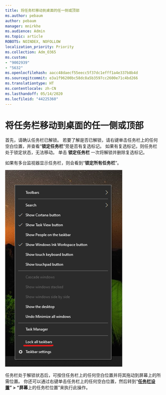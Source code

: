 ```yaml
---
title: 将任务栏移动到桌面的任一侧或顶部
ms.author: pebaum
author: pebaum
manager: mnirkhe
ms.audience: Admin
ms.topic: article
ROBOTS: NOINDEX, NOFOLLOW
localization_priority: Priority
ms.collection: Adm_O365
ms.custom:
- "9002939"
- "5632"
ms.openlocfilehash: aacc48daecf55eecc5f37dc1efff1a4e337b8b4d
ms.sourcegitcommit: e3a1f96200bc58dc8a5b3597cc2600e71c4bd266
ms.translationtype: HT
ms.contentlocale: zh-CN
ms.lasthandoff: 05/14/2020
ms.locfileid: "44225360"
---
```

# <a name="move-the-taskbar-to-either-side-or-the-top-of-your-desktop"></a>将任务栏移动到桌面的任一侧或顶部

首先，请确认任务栏已解锁。 若要了解是否已解锁，请右键单击任务栏上的任何空白位置，并查看“**锁定任务栏**”旁是否有复选标记。 如果有复选标记，则任务栏处于锁定状态，无法移动。 单击 **锁定任务栏** 一次将解锁并删除复选标记。

如果有多台监视器显示任务栏，则会看到“**锁定所有任务栏**”。

![锁定所有任务栏](media/lock-all-taskbars.png)

任务栏处于解锁状态后，可按住任务栏上的任何空白位置并将其拖动到屏幕上的所需位置。 你还可以通过右键单击任务栏上的任何空白位置，然后转到“**[任务栏设置](ms-settings:taskbar?activationSource=GetHelp)” > “屏幕**上的任务栏位置”来执行此操作。

